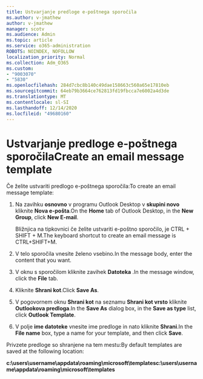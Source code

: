 ```yaml
---
title: Ustvarjanje predloge e-poštnega sporočila
ms.author: v-jmathew
author: v-jmathew
manager: scotv
ms.audience: Admin
ms.topic: article
ms.service: o365-administration
ROBOTS: NOINDEX, NOFOLLOW
localization_priority: Normal
ms.collection: Adm_O365
ms.custom:
- "9003070"
- "5830"
ms.openlocfilehash: 284d7cbc8b140c49dae158663c560a65e17810eb
ms.sourcegitcommit: 64eb79b3664ce762813fd19fbcca7e6002a4d3de
ms.translationtype: MT
ms.contentlocale: sl-SI
ms.lasthandoff: 12/14/2020
ms.locfileid: "49680160"
---
```

# <a name="create-an-email-message-template"></a><span data-ttu-id="acefd-102">Ustvarjanje predloge e-poštnega sporočila</span><span class="sxs-lookup"><span data-stu-id="acefd-102">Create an email message template</span></span>

<span data-ttu-id="acefd-103">Če želite ustvariti predlogo e-poštnega sporočila:</span><span class="sxs-lookup"><span data-stu-id="acefd-103">To create an email message template:</span></span>

1. <span data-ttu-id="acefd-104">Na zavihku **osnovno** v programu Outlook Desktop v **skupini novo** kliknite **Nova e-pošta**.</span><span class="sxs-lookup"><span data-stu-id="acefd-104">On the **Home** tab of Outlook Desktop, in the **New Group**, click **New E-mail**.</span></span>

    <span data-ttu-id="acefd-105">Bližnjica na tipkovnici če želite ustvariti e-poštno sporočilo, je CTRL + SHIFT + M.</span><span class="sxs-lookup"><span data-stu-id="acefd-105">The keyboard shortcut to create an email message is CTRL+SHIFT+M.</span></span>

2. <span data-ttu-id="acefd-106">V telo sporočila vnesite želeno vsebino.</span><span class="sxs-lookup"><span data-stu-id="acefd-106">In the message body, enter the content that you want.</span></span>
3. <span data-ttu-id="acefd-107">V oknu s sporočilom kliknite zavihek **Datoteka** .</span><span class="sxs-lookup"><span data-stu-id="acefd-107">In the message window, click the **File** tab.</span></span>
4. <span data-ttu-id="acefd-108">Kliknite **Shrani kot**.</span><span class="sxs-lookup"><span data-stu-id="acefd-108">Click **Save As**.</span></span>
5. <span data-ttu-id="acefd-109">V pogovornem oknu **Shrani kot** na seznamu **Shrani kot vrsto** kliknite **Outlookova predloga**.</span><span class="sxs-lookup"><span data-stu-id="acefd-109">In the **Save As** dialog box, in the **Save as type** list, click **Outlook Template**.</span></span>
6. <span data-ttu-id="acefd-110">V polje **ime datoteke** vnesite ime predloge in nato kliknite **Shrani**.</span><span class="sxs-lookup"><span data-stu-id="acefd-110">In the **File name** box, type a name for your template, and then click **Save**.</span></span>

<span data-ttu-id="acefd-111">Privzete predloge so shranjene na tem mestu:</span><span class="sxs-lookup"><span data-stu-id="acefd-111">By default templates are saved at the following location:</span></span>

<span data-ttu-id="acefd-112">**c:\users\username\appdata\roaming\microsoft\templates**</span><span class="sxs-lookup"><span data-stu-id="acefd-112">**c:\users\username\appdata\roaming\microsoft\templates**</span></span>
